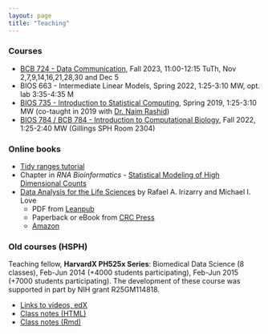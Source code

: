 ```yaml
---
layout: page
title: "Teaching"
---
```


### Courses

* [BCB 724 - Data Communication](https://biodatascience.github.io/datacomm),
  Fall 2023, 11:00-12:15 TuTh, Nov 2,7,9,14,16,21,28,30 and Dec 5
* BIOS 663 - Intermediate Linear Models,
  Spring 2022, 1:25-3:10 MW, opt. lab 3:35-4:35 M
* [BIOS 735 - Introduction to Statistical Computing](http://biodatascience.github.io/statcomp),
  Spring 2019, 1:25-3:10 MW (co-taught in 2019 with 
  [Dr. Naim Rashid](https://naimurashid.github.io/))
* [BIOS 784 / BCB 784 - Introduction to Computational Biology](http://biodatascience.github.io/compbio),
  Fall 2022, 1:25-2:40 MW (Gillings SPH Room 2304)

### Online books

* [Tidy ranges tutorial](https://tidybiology.github.io/tidy-ranges-tutorial)
* Chapter in *RNA Bioinformatics* - [Statistical Modeling of High Dimensional Counts](../counts-model)
* [Data Analysis for the Life Sciences](https://leanpub.com/dataanalysisforthelifesciences/) by Rafael A. Irizarry and Michael I. Love
    - PDF from [Leanpub](https://leanpub.com/dataanalysisforthelifesciences/)
    - Paperback or eBook from [CRC Press](https://www.crcpress.com/Data-Analysis-for-the-Life-Sciences-with-R/Irizarry-Love/p/book/9781498775670)
    - [Amazon](https://www.amazon.com/Data-Analysis-Life-Sciences-R/dp/1498775675)

### Old courses (HSPH)

Teaching fellow, **HarvardX PH525x Series**: Biomedical Data Science
(8 classes), Feb-Jun 2014 (+4000 students participating), Feb-Jun 2015 (+7000 students
participating). The development of these course was supported in part by NIH grant R25GM114818.

* [Links to videos, edX](http://rafalab.github.io/pages/harvardx.html)
* [Class notes (HTML)](http://genomicsclass.github.io/book/)
* [Class notes (Rmd)](https://github.com/genomicsclass/labs)
